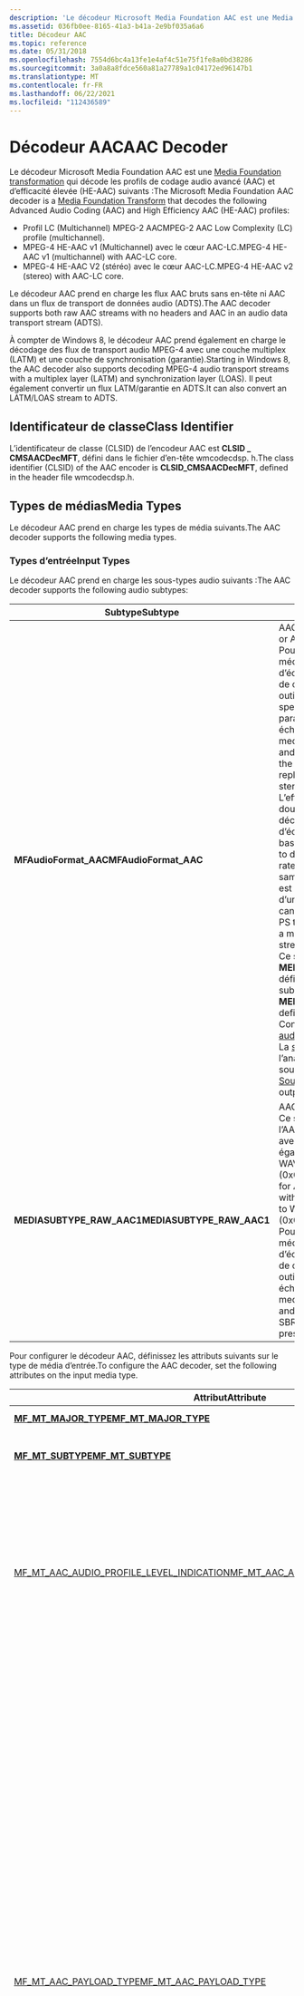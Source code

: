 ```yaml
---
description: 'Le décodeur Microsoft Media Foundation AAC est une Media Foundation transformation qui décode les profils de codage audio avancé (AAC) et d’efficacité élevée (HE-AAC) suivants :'
ms.assetid: 036fb0ee-8165-41a3-b41a-2e9bf035a6a6
title: Décodeur AAC
ms.topic: reference
ms.date: 05/31/2018
ms.openlocfilehash: 7554d6bc4a13fe1e4af4c51e75f1fe8a0bd38286
ms.sourcegitcommit: 3a0a8a8fdce560a81a27789a1c04172ed96147b1
ms.translationtype: MT
ms.contentlocale: fr-FR
ms.lasthandoff: 06/22/2021
ms.locfileid: "112436589"
---
```

# <a name="aac-decoder"></a><span data-ttu-id="f16ce-103">Décodeur AAC</span><span class="sxs-lookup"><span data-stu-id="f16ce-103">AAC Decoder</span></span>

<span data-ttu-id="f16ce-104">Le décodeur Microsoft Media Foundation AAC est une [Media Foundation transformation](media-foundation-transforms.md) qui décode les profils de codage audio avancé (AAC) et d’efficacité élevée (HE-AAC) suivants :</span><span class="sxs-lookup"><span data-stu-id="f16ce-104">The Microsoft Media Foundation AAC decoder is a [Media Foundation Transform](media-foundation-transforms.md) that decodes the following Advanced Audio Coding (AAC) and High Efficiency AAC (HE-AAC) profiles:</span></span>

-   <span data-ttu-id="f16ce-105">Profil LC (Multichannel) MPEG-2 AAC</span><span class="sxs-lookup"><span data-stu-id="f16ce-105">MPEG-2 AAC Low Complexity (LC) profile (multichannel).</span></span>
-   <span data-ttu-id="f16ce-106">MPEG-4 HE-AAC v1 (Multichannel) avec le cœur AAC-LC.</span><span class="sxs-lookup"><span data-stu-id="f16ce-106">MPEG-4 HE-AAC v1 (multichannel) with AAC-LC core.</span></span>
-   <span data-ttu-id="f16ce-107">MPEG-4 HE-AAC V2 (stéréo) avec le cœur AAC-LC.</span><span class="sxs-lookup"><span data-stu-id="f16ce-107">MPEG-4 HE-AAC v2 (stereo) with AAC-LC core.</span></span>

<span data-ttu-id="f16ce-108">Le décodeur AAC prend en charge les flux AAC bruts sans en-tête ni AAC dans un flux de transport de données audio (ADTS).</span><span class="sxs-lookup"><span data-stu-id="f16ce-108">The AAC decoder supports both raw AAC streams with no headers and AAC in an audio data transport stream (ADTS).</span></span>

<span data-ttu-id="f16ce-109">À compter de Windows 8, le décodeur AAC prend également en charge le décodage des flux de transport audio MPEG-4 avec une couche multiplex (LATM) et une couche de synchronisation (garantie).</span><span class="sxs-lookup"><span data-stu-id="f16ce-109">Starting in Windows 8, the AAC decoder also supports decoding MPEG-4 audio transport streams with a multiplex layer (LATM) and synchronization layer (LOAS).</span></span> <span data-ttu-id="f16ce-110">Il peut également convertir un flux LATM/garantie en ADTS.</span><span class="sxs-lookup"><span data-stu-id="f16ce-110">It can also convert an LATM/LOAS stream to ADTS.</span></span>

## <a name="class-identifier"></a><span data-ttu-id="f16ce-111">Identificateur de classe</span><span class="sxs-lookup"><span data-stu-id="f16ce-111">Class Identifier</span></span>

<span data-ttu-id="f16ce-112">L’identificateur de classe (CLSID) de l’encodeur AAC est **CLSID \_ CMSAACDecMFT**, défini dans le fichier d’en-tête wmcodecdsp. h.</span><span class="sxs-lookup"><span data-stu-id="f16ce-112">The class identifier (CLSID) of the AAC encoder is **CLSID\_CMSAACDecMFT**, defined in the header file wmcodecdsp.h.</span></span>

## <a name="media-types"></a><span data-ttu-id="f16ce-113">Types de médias</span><span class="sxs-lookup"><span data-stu-id="f16ce-113">Media Types</span></span>

<span data-ttu-id="f16ce-114">Le décodeur AAC prend en charge les types de média suivants.</span><span class="sxs-lookup"><span data-stu-id="f16ce-114">The AAC decoder supports the following media types.</span></span>

### <a name="input-types"></a><span data-ttu-id="f16ce-115">Types d’entrée</span><span class="sxs-lookup"><span data-stu-id="f16ce-115">Input Types</span></span>

<span data-ttu-id="f16ce-116">Le décodeur AAC prend en charge les sous-types audio suivants :</span><span class="sxs-lookup"><span data-stu-id="f16ce-116">The AAC decoder supports the following audio subtypes:</span></span>



| <span data-ttu-id="f16ce-117">Subtype</span><span class="sxs-lookup"><span data-stu-id="f16ce-117">Subtype</span></span>                     | <span data-ttu-id="f16ce-118">Description</span><span class="sxs-lookup"><span data-stu-id="f16ce-118">Description</span></span>                                                                                                                                                                                                                                                                                                                                                                                                                                                                                                                                                                                                                                                                                   | <span data-ttu-id="f16ce-119">En-tête</span><span class="sxs-lookup"><span data-stu-id="f16ce-119">Header</span></span>       |
|-----------------------------|-----------------------------------------------------------------------------------------------------------------------------------------------------------------------------------------------------------------------------------------------------------------------------------------------------------------------------------------------------------------------------------------------------------------------------------------------------------------------------------------------------------------------------------------------------------------------------------------------------------------------------------------------------------------------------------------------|--------------|
| <span data-ttu-id="f16ce-120">**MFAudioFormat_AAC**</span><span class="sxs-lookup"><span data-stu-id="f16ce-120">**MFAudioFormat_AAC**</span></span>      | <span data-ttu-id="f16ce-121">AAC brut ou ADTS AAC.</span><span class="sxs-lookup"><span data-stu-id="f16ce-121">Raw AAC or ADTS AAC.</span></span><br/> <span data-ttu-id="f16ce-122">Pour ce sous-type, le type de média donne le taux d’échantillonnage et le nombre de canaux avant l’application des outils de réplication en bande spectrale (SBR) et de la stéréo paramétrique (PS), le cas échéant.</span><span class="sxs-lookup"><span data-stu-id="f16ce-122">For this subtype, the media type gives the sample rate and number of channels prior to the application of spectral band replication (SBR) and parametric stereo (PS) tools, if present.</span></span> <span data-ttu-id="f16ce-123">L’effet de l’outil SBR est de doubler le taux d’échantillonnage décodé par rapport au taux d’échantillonnage AAC-LC de base.</span><span class="sxs-lookup"><span data-stu-id="f16ce-123">The effect of the SBR tool is to double the decoded sample rate relative to the core AAC-LC sample rate.</span></span> <span data-ttu-id="f16ce-124">L’effet de l’outil PS est de décoder le stéréo à partir d’un flux en AAC-LC Core à canaux mono.</span><span class="sxs-lookup"><span data-stu-id="f16ce-124">The effect of the PS tool is to decode stereo from a mono-channel core AAC-LC stream.</span></span><br/> <span data-ttu-id="f16ce-125">Ce sous-type est équivalent à **MEDIASUBTYPE_MPEG_HEAAC**, défini dans wmcodecdsp. h.</span><span class="sxs-lookup"><span data-stu-id="f16ce-125">This subtype is equivalent to **MEDIASUBTYPE_MPEG_HEAAC**, defined in wmcodecdsp.h.</span></span> <span data-ttu-id="f16ce-126">Consultez [GUID de sous-type audio](audio-subtype-guids.md).</span><span class="sxs-lookup"><span data-stu-id="f16ce-126">See [Audio Subtype GUIDs](audio-subtype-guids.md).</span></span> <br/> <span data-ttu-id="f16ce-127">La [source du fichier MPEG-4](mpeg-4-file-source.md) et l’analyseur ADTS génèrent ce sous-type.</span><span class="sxs-lookup"><span data-stu-id="f16ce-127">The [MPEG-4 File Source](mpeg-4-file-source.md) and the ADTS Parser output this subtype.</span></span> <br/> | <span data-ttu-id="f16ce-128">mfapi. h</span><span class="sxs-lookup"><span data-stu-id="f16ce-128">mfapi.h</span></span>      |
| <span data-ttu-id="f16ce-129">**MEDIASUBTYPE_RAW_AAC1**</span><span class="sxs-lookup"><span data-stu-id="f16ce-129">**MEDIASUBTYPE_RAW_AAC1**</span></span> | <span data-ttu-id="f16ce-130">AAC brut.</span><span class="sxs-lookup"><span data-stu-id="f16ce-130">Raw AAC.</span></span> <br/> <span data-ttu-id="f16ce-131">Ce sous-type est utilisé pour l’AAC contenu dans un fichier AVI avec la balise de format audio égale à WAVE_FORMAT_RAW_AAC1 (0x00FF).</span><span class="sxs-lookup"><span data-stu-id="f16ce-131">This subtype is used for AAC contained in an AVI file with the audio format tag equal to WAVE_FORMAT_RAW_AAC1 (0x00FF).</span></span> <br/> <span data-ttu-id="f16ce-132">Pour ce sous-type, le type de média donne le taux d’échantillonnage et le nombre de canaux après l’application des outils SBR et PS, le cas échéant.</span><span class="sxs-lookup"><span data-stu-id="f16ce-132">For this subtype, the media type gives the sample rate and number of channels after the SBR and PS tools are applied, if present.</span></span><br/>                                                                                                                                                                                                                                                                                                                                                                                      | <span data-ttu-id="f16ce-133">wmcodecdsp. h</span><span class="sxs-lookup"><span data-stu-id="f16ce-133">wmcodecdsp.h</span></span> |



 

<span data-ttu-id="f16ce-134">Pour configurer le décodeur AAC, définissez les attributs suivants sur le type de média d’entrée.</span><span class="sxs-lookup"><span data-stu-id="f16ce-134">To configure the AAC decoder, set the following attributes on the input media type.</span></span>



<table>
<colgroup>
<col style="width: 33%" />
<col style="width: 33%" />
<col style="width: 33%" />
</colgroup>
<thead>
<tr class="header">
<th><span data-ttu-id="f16ce-135">Attribut</span><span class="sxs-lookup"><span data-stu-id="f16ce-135">Attribute</span></span></th>
<th><span data-ttu-id="f16ce-136">Description</span><span class="sxs-lookup"><span data-stu-id="f16ce-136">Description</span></span></th>
<th><span data-ttu-id="f16ce-137">Notes</span><span class="sxs-lookup"><span data-stu-id="f16ce-137">Remarks</span></span></th>
</tr>
</thead>
<tbody>
<tr class="odd">
<td><span data-ttu-id="f16ce-138"><a href="mf-mt-major-type-attribute.md"><strong>MF_MT_MAJOR_TYPE</strong></a></span><span class="sxs-lookup"><span data-stu-id="f16ce-138"><a href="mf-mt-major-type-attribute.md"><strong>MF_MT_MAJOR_TYPE</strong></a></span></span></td>
<td><span data-ttu-id="f16ce-139">Type principal.</span><span class="sxs-lookup"><span data-stu-id="f16ce-139">Major type.</span></span></td>
<td><span data-ttu-id="f16ce-140">Doit être <strong>MFMediaType_Audio</strong>.</span><span class="sxs-lookup"><span data-stu-id="f16ce-140">Must be <strong>MFMediaType_Audio</strong>.</span></span></td>
</tr>
<tr class="even">
<td><span data-ttu-id="f16ce-141"><a href="mf-mt-subtype-attribute.md"><strong>MF_MT_SUBTYPE</strong></a></span><span class="sxs-lookup"><span data-stu-id="f16ce-141"><a href="mf-mt-subtype-attribute.md"><strong>MF_MT_SUBTYPE</strong></a></span></span></td>
<td><span data-ttu-id="f16ce-142">Sous-type audio.</span><span class="sxs-lookup"><span data-stu-id="f16ce-142">Audio subtype.</span></span></td>
<td><span data-ttu-id="f16ce-143">Pour plus d’informations, reportez-vous à la description précédente.</span><span class="sxs-lookup"><span data-stu-id="f16ce-143">Refer to the previous description for details.</span></span></td>
</tr>
<tr class="odd">
<td><span data-ttu-id="f16ce-144"><a href="mf-mt-aac-audio-profile-level-indication.md">MF_MT_AAC_AUDIO_PROFILE_LEVEL_INDICATION</a></span><span class="sxs-lookup"><span data-stu-id="f16ce-144"><a href="mf-mt-aac-audio-profile-level-indication.md">MF_MT_AAC_AUDIO_PROFILE_LEVEL_INDICATION</a></span></span></td>
<td><span data-ttu-id="f16ce-145">Profil et niveau audio.</span><span class="sxs-lookup"><span data-stu-id="f16ce-145">Audio profile and level.</span></span> <br/></td>
<td><span data-ttu-id="f16ce-146">Optionnel.</span><span class="sxs-lookup"><span data-stu-id="f16ce-146">Optional.</span></span> <span data-ttu-id="f16ce-147">S’applique uniquement aux <strong>MFAudioFormat_AAC</strong>.</span><span class="sxs-lookup"><span data-stu-id="f16ce-147">Applies only to <strong>MFAudioFormat_AAC</strong>.</span></span> <br/> <span data-ttu-id="f16ce-148">La valeur de cet attribut est le champ <strong>audioProfileLevelIndication</strong> , tel que défini par la norme ISO/IEC 14496-3.</span><span class="sxs-lookup"><span data-stu-id="f16ce-148">The value of this attribute is the <strong>audioProfileLevelIndication</strong> field, as defined by ISO/IEC 14496-3.</span></span> <br/> <span data-ttu-id="f16ce-149">S’il est inconnu, défini à zéro ou à 0xFE ( &quot; aucun profil audio n’est spécifié &quot; ).</span><span class="sxs-lookup"><span data-stu-id="f16ce-149">If unknown, set to zero or 0xFE (&quot;no audio profile specified&quot;).</span></span><br/></td>
</tr>
<tr class="even">
<td><span data-ttu-id="f16ce-150"><a href="mf-mt-aac-payload-type.md">MF_MT_AAC_PAYLOAD_TYPE</a></span><span class="sxs-lookup"><span data-stu-id="f16ce-150"><a href="mf-mt-aac-payload-type.md">MF_MT_AAC_PAYLOAD_TYPE</a></span></span></td>
<td><span data-ttu-id="f16ce-151">Type de charge utile.</span><span class="sxs-lookup"><span data-stu-id="f16ce-151">Payload type.</span></span><br/></td>
<td><span data-ttu-id="f16ce-152">S’applique uniquement aux <strong>MFAudioFormat_AAC</strong>.</span><span class="sxs-lookup"><span data-stu-id="f16ce-152">Applies only to <strong>MFAudioFormat_AAC</strong>.</span></span> <span data-ttu-id="f16ce-153">Le décodeur prend en charge les types de charge utile suivants :</span><span class="sxs-lookup"><span data-stu-id="f16ce-153">The decoder supports the following payload types:</span></span> <br/>
<ul>
<li><span data-ttu-id="f16ce-154">0 : AAC brut.</span><span class="sxs-lookup"><span data-stu-id="f16ce-154">0: Raw AAC.</span></span> <span data-ttu-id="f16ce-155">Le flux contient uniquement des éléments raw_data_block (), comme défini par MPEG-2.</span><span class="sxs-lookup"><span data-stu-id="f16ce-155">The stream contains raw_data_block() elements only, as defined by MPEG-2.</span></span></li>
<li><span data-ttu-id="f16ce-156">1 : ADTS.</span><span class="sxs-lookup"><span data-stu-id="f16ce-156">1: ADTS.</span></span> <span data-ttu-id="f16ce-157">Le flux contient un adts_sequence (), tel que défini par MPEG-2.</span><span class="sxs-lookup"><span data-stu-id="f16ce-157">The stream contains an adts_sequence(), as defined by MPEG-2.</span></span> <span data-ttu-id="f16ce-158">Une seule raw_data_block () par adts_frame () est autorisée.</span><span class="sxs-lookup"><span data-stu-id="f16ce-158">Only one raw_data_block() per adts_frame() is allowed.</span></span></li>
<li><span data-ttu-id="f16ce-159">3 : flux de transport audio avec une couche de synchronisation (garantie) et une couche multiplex (LATM).</span><span class="sxs-lookup"><span data-stu-id="f16ce-159">3: Audio transport stream with a synchronization layer (LOAS) and a multiplex layer (LATM).</span></span> <span data-ttu-id="f16ce-160">Parmi les trois types de garantie, seul <strong>AudioSyncStream</strong> est pris en charge.</span><span class="sxs-lookup"><span data-stu-id="f16ce-160">Of the three types of LOAS, only <strong>AudioSyncStream</strong> is supported.</span></span> <span data-ttu-id="f16ce-161">La couche multiplex est <strong>AudioMuxElement</strong>, restreinte à un programme audio et une couche.</span><span class="sxs-lookup"><span data-stu-id="f16ce-161">The multiplex layer is <strong>AudioMuxElement</strong>, restricted to one audio program and one layer.</span></span></li>
</ul><span data-ttu-id="f16ce-162">
<a href="mf-mt-aac-payload-type.md">MF_MT_AAC_PAYLOAD_TYPE</a> est facultatif.</span><span class="sxs-lookup"><span data-stu-id="f16ce-162">
<a href="mf-mt-aac-payload-type.md">MF_MT_AAC_PAYLOAD_TYPE</a> is optional.</span></span> <span data-ttu-id="f16ce-163">Si cet attribut n’est pas spécifié, la valeur par défaut 0 est utilisée, qui spécifie que le flux contient uniquement des éléments raw_data_block.</span><span class="sxs-lookup"><span data-stu-id="f16ce-163">If this attribute is not specified, the default value 0 is used, which specifies the stream contains raw_data_block elements only.</span></span><br/></td>
</tr>
<tr class="odd">
<td><span data-ttu-id="f16ce-164"><a href="mf-mt-audio-bits-per-sample-attribute.md"><strong>MF_MT_AUDIO_BITS_PER_SAMPLE</strong></a></span><span class="sxs-lookup"><span data-stu-id="f16ce-164"><a href="mf-mt-audio-bits-per-sample-attribute.md"><strong>MF_MT_AUDIO_BITS_PER_SAMPLE</strong></a></span></span></td>
<td><span data-ttu-id="f16ce-165">Profondeur de bits souhaitée du fichier audio PCM décodé.</span><span class="sxs-lookup"><span data-stu-id="f16ce-165">Desired bit depth of the decoded PCM audio.</span></span></td>

</tr>
<tr class="even">
<td><span data-ttu-id="f16ce-166"><a href="mf-mt-audio-channel-mask-attribute.md"><strong>MF_MT_AUDIO_CHANNEL_MASK</strong></a></span><span class="sxs-lookup"><span data-stu-id="f16ce-166"><a href="mf-mt-audio-channel-mask-attribute.md"><strong>MF_MT_AUDIO_CHANNEL_MASK</strong></a></span></span></td>
<td><span data-ttu-id="f16ce-167">Spécifie l’affectation des canaux audio aux positions des haut-parleurs.</span><span class="sxs-lookup"><span data-stu-id="f16ce-167">Specifies the assignment of audio channels to speaker positions.</span></span></td>
<td><span data-ttu-id="f16ce-168">Optionnel.</span><span class="sxs-lookup"><span data-stu-id="f16ce-168">Optional.</span></span> <span data-ttu-id="f16ce-169">Pour plus d’informations, consultez <a href="#format-constraints">mettre en forme les contraintes</a>.</span><span class="sxs-lookup"><span data-stu-id="f16ce-169">For more information, see <a href="#format-constraints">Format Constraints</a>.</span></span></td>
</tr>
<tr class="odd">
<td><span data-ttu-id="f16ce-170"><a href="mf-mt-audio-num-channels-attribute.md"><strong>MF_MT_AUDIO_NUM_CHANNELS</strong></a></span><span class="sxs-lookup"><span data-stu-id="f16ce-170"><a href="mf-mt-audio-num-channels-attribute.md"><strong>MF_MT_AUDIO_NUM_CHANNELS</strong></a></span></span></td>
<td><span data-ttu-id="f16ce-171">Nombre de canaux, y compris le canal à fréquence faible (LFE), le cas échéant.</span><span class="sxs-lookup"><span data-stu-id="f16ce-171">Number of channels, including the low frequency (LFE) channel, if present.</span></span><br/></td>
<td><span data-ttu-id="f16ce-172">L’interprétation de cette valeur dépend du sous-type de média, comme décrit précédemment.</span><span class="sxs-lookup"><span data-stu-id="f16ce-172">The interpretation of this value depends on the media subtype, as described previously.</span></span><br/></td>
</tr>
<tr class="even">
<td><span data-ttu-id="f16ce-173"><a href="mf-mt-audio-samples-per-second-attribute.md"><strong>MF_MT_AUDIO_SAMPLES_PER_SECOND</strong></a></span><span class="sxs-lookup"><span data-stu-id="f16ce-173"><a href="mf-mt-audio-samples-per-second-attribute.md"><strong>MF_MT_AUDIO_SAMPLES_PER_SECOND</strong></a></span></span></td>
<td><span data-ttu-id="f16ce-174">Taux d’échantillonnage, en échantillons par seconde.</span><span class="sxs-lookup"><span data-stu-id="f16ce-174">Sample rate, in samples per second.</span></span><br/></td>
<td><span data-ttu-id="f16ce-175">L’interprétation de cette valeur dépend du sous-type de média, comme décrit précédemment.</span><span class="sxs-lookup"><span data-stu-id="f16ce-175">The interpretation of this value depends on the media subtype, as described previously.</span></span><br/></td>
</tr>
<tr class="odd">
<td><span data-ttu-id="f16ce-176"><a href="mf-mt-user-data-attribute.md"><strong>MF_MT_USER_DATA</strong></a></span><span class="sxs-lookup"><span data-stu-id="f16ce-176"><a href="mf-mt-user-data-attribute.md"><strong>MF_MT_USER_DATA</strong></a></span></span></td>
<td><span data-ttu-id="f16ce-177">Informations de mise en forme supplémentaires.</span><span class="sxs-lookup"><span data-stu-id="f16ce-177">Additional format information.</span></span></td>
<td><span data-ttu-id="f16ce-178">La valeur de cet attribut dépend du sous-type.</span><span class="sxs-lookup"><span data-stu-id="f16ce-178">The value of this attribute depends on the subtype.</span></span><br/>
<ul>
<li><span data-ttu-id="f16ce-179"><strong>MFAudioFormat_AAC</strong>: contient la partie de la structure <a href="/windows/desktop/api/mmreg/ns-mmreg-heaacwaveinfo"><strong>HEAACWAVEINFO</strong></a> qui apparaît après la structure <strong>WAVEFORMATEX</strong> (autrement dit, après le membre <strong>wfx</strong> ).</span><span class="sxs-lookup"><span data-stu-id="f16ce-179"><strong>MFAudioFormat_AAC</strong>: Contains the portion of the <a href="/windows/desktop/api/mmreg/ns-mmreg-heaacwaveinfo"><strong>HEAACWAVEINFO</strong></a> structure that appears after the <strong>WAVEFORMATEX</strong> structure (that is, after the <strong>wfx</strong> member).</span></span> <span data-ttu-id="f16ce-180">Cela est suivi des données AudioSpecificConfig (), telles que définies par la norme ISO/IEC 14496-3.</span><span class="sxs-lookup"><span data-stu-id="f16ce-180">This is followed by the AudioSpecificConfig() data, as defined by ISO/IEC 14496-3.</span></span></li>
<li><span data-ttu-id="f16ce-181"><strong>MEDIASUBTYPE_RAW_AAC1</strong>: contient les données AudioSpecificConfig ().</span><span class="sxs-lookup"><span data-stu-id="f16ce-181"><strong>MEDIASUBTYPE_RAW_AAC1</strong>: Contains the AudioSpecificConfig() data.</span></span> <span data-ttu-id="f16ce-182">Ces données doivent apparaître. dans le cas contraire, le décodeur rejettera le type de média.</span><span class="sxs-lookup"><span data-stu-id="f16ce-182">This data must appear; otherwise, the decoder will reject the media type.</span></span></li>
</ul>
<span data-ttu-id="f16ce-183">La longueur des données AudioSpecificConfig () est de 2 octets pour AAC-LC ou HE-AAC avec signal implicite de SBR/PS.</span><span class="sxs-lookup"><span data-stu-id="f16ce-183">The length of the AudioSpecificConfig() data is 2 bytes for AAC-LC or HE-AAC with implicit signaling of SBR/PS.</span></span> <span data-ttu-id="f16ce-184">Elle est supérieure à 2 octets pour le HE-AAC avec signalement explicite de SBR/PS.</span><span class="sxs-lookup"><span data-stu-id="f16ce-184">It is more than 2 bytes for HE-AAC with explicit signaling of SBR/PS.</span></span><br/> <span data-ttu-id="f16ce-185">La valeur de <strong>audioObjectType</strong> telle que définie dans AudioSpecificConfig () doit être 2, ce qui indique AAC-LC.</span><span class="sxs-lookup"><span data-stu-id="f16ce-185">The value of <strong>audioObjectType</strong> as defined in AudioSpecificConfig() must be 2, indicating AAC-LC.</span></span> <span data-ttu-id="f16ce-186">La valeur de <strong>extensionAudioObjectType</strong> doit être 5 pour SBR ou 29 pour PS.</span><span class="sxs-lookup"><span data-stu-id="f16ce-186">The value of <strong>extensionAudioObjectType</strong> must be 5 for SBR or 29 for PS.</span></span> <br/></td>
</tr>
</tbody>
</table>



 

### <a name="output-types"></a><span data-ttu-id="f16ce-187">Types de sortie</span><span class="sxs-lookup"><span data-stu-id="f16ce-187">Output Types</span></span>

<span data-ttu-id="f16ce-188">Le décodeur prend en charge les types de sortie suivants :</span><span class="sxs-lookup"><span data-stu-id="f16ce-188">The decoder supports the following output types:</span></span>



<table>
<colgroup>
<col style="width: 50%" />
<col style="width: 50%" />
</colgroup>
<thead>
<tr class="header">
<th><span data-ttu-id="f16ce-189">Subtype</span><span class="sxs-lookup"><span data-stu-id="f16ce-189">Subtype</span></span></th>
<th><span data-ttu-id="f16ce-190">Description</span><span class="sxs-lookup"><span data-stu-id="f16ce-190">Description</span></span></th>
</tr>
</thead>
<tbody>
<tr class="odd">
<td><span data-ttu-id="f16ce-191"><strong>MFAudioFormat_Float</strong></span><span class="sxs-lookup"><span data-stu-id="f16ce-191"><strong>MFAudioFormat_Float</strong></span></span></td>
<td><span data-ttu-id="f16ce-192">Audio à virgule flottante IEEE.</span><span class="sxs-lookup"><span data-stu-id="f16ce-192">IEEE floating-point audio.</span></span></td>
</tr>
<tr class="even">
<td><span data-ttu-id="f16ce-193"><strong>MFAudioFormat_PCM</strong></span><span class="sxs-lookup"><span data-stu-id="f16ce-193"><strong>MFAudioFormat_PCM</strong></span></span></td>
<td><span data-ttu-id="f16ce-194">audio PCM 16 bits.</span><span class="sxs-lookup"><span data-stu-id="f16ce-194">16-bit PCM audio.</span></span></td>
</tr>
<tr class="odd">
<td><span data-ttu-id="f16ce-195"><strong>MFAudioFormat_AAC</strong></span><span class="sxs-lookup"><span data-stu-id="f16ce-195"><strong>MFAudioFormat_AAC</strong></span></span></td>
<td><span data-ttu-id="f16ce-196">Requiert Windows 8.</span><span class="sxs-lookup"><span data-stu-id="f16ce-196">Requires Windows 8.</span></span> <br/> <span data-ttu-id="f16ce-197">Ce type de sortie peut être utilisé pour convertir un flux AAC au format garantie/LATM au format ADTS.</span><span class="sxs-lookup"><span data-stu-id="f16ce-197">This output type can be used to convert an AAC stream in the LOAS/LATM format to ADTS format.</span></span> <br/> <span data-ttu-id="f16ce-198">Pour convertir un flux garantie/LATM en un flux ADTS, définissez le type d’entrée sur <strong>MFAudioFormat_AAC</strong> avec le type de charge utile 3 (garantie).</span><span class="sxs-lookup"><span data-stu-id="f16ce-198">To convert an LOAS/LATM stream to an ADTS stream, set the input type to <strong>MFAudioFormat_AAC</strong> with payload type 3 (LOAS).</span></span> <span data-ttu-id="f16ce-199">Définissez ensuite le type de sortie sur <strong>MFAudioFormat_AAC</strong> avec le type de charge utile 1 (ADTS).</span><span class="sxs-lookup"><span data-stu-id="f16ce-199">Then set the output type to <strong>MFAudioFormat_AAC</strong> with payload type 1 (ADTS).</span></span> <span data-ttu-id="f16ce-200">Le décodeur reformatera le conainter sans décoder le flux binaire.</span><span class="sxs-lookup"><span data-stu-id="f16ce-200">The decoder will reformat the conainter without decoding the bitstream.</span></span> <br/>
<blockquote>
[!Note]<br />
<span data-ttu-id="f16ce-201">Le décodeur n’inscrit pas <strong>MFAudioFormat_AAC</strong> comme type de sortie.</span><span class="sxs-lookup"><span data-stu-id="f16ce-201">The decoder does not register <strong>MFAudioFormat_AAC</strong> as an output type.</span></span> <span data-ttu-id="f16ce-202">Toutefois, si l’application définit le type d’entrée comme décrit, la méthode <a href="/windows/desktop/api/mftransform/nf-mftransform-imftransform-getoutputavailabletype"><strong>IMFTransform :: GetOutputAvailableType</strong></a> retourne <strong>MFAudioFormat_AAC</strong> dans la liste des types de sortie disponibles.</span><span class="sxs-lookup"><span data-stu-id="f16ce-202">However, if the application sets the input type as described, the <a href="/windows/desktop/api/mftransform/nf-mftransform-imftransform-getoutputavailabletype"><strong>IMFTransform::GetOutputAvailableType</strong></a> method returns <strong>MFAudioFormat_AAC</strong> in the list of available output types.</span></span>
</blockquote>
<br/> <br/></td>
</tr>
</tbody>
</table>



 

<span data-ttu-id="f16ce-203">Si le flux d’entrée contient plus de deux canaux, le décodeur AAC fournit deux options pour le format de sortie :</span><span class="sxs-lookup"><span data-stu-id="f16ce-203">If the input stream contains more than two channels, the AAC decoder provides two options for the output format:</span></span>

-   <span data-ttu-id="f16ce-204">La même configuration de canal que le type d’entrée.</span><span class="sxs-lookup"><span data-stu-id="f16ce-204">The same channel configuration as the input type.</span></span>
-   <span data-ttu-id="f16ce-205">Pliure en stéréo.</span><span class="sxs-lookup"><span data-stu-id="f16ce-205">Stereo fold-down.</span></span>

## <a name="format-constraints"></a><span data-ttu-id="f16ce-206">Contraintes de format</span><span class="sxs-lookup"><span data-stu-id="f16ce-206">Format Constraints</span></span>

<span data-ttu-id="f16ce-207">Le taux d’échantillonnage audio décodé doit être l’un des suivants, après l’application de SBR (le cas échéant) :</span><span class="sxs-lookup"><span data-stu-id="f16ce-207">The decoded audio sampling rate must be one of the following, after SBR is applied (if present):</span></span>

-   <span data-ttu-id="f16ce-208">8 kHz</span><span class="sxs-lookup"><span data-stu-id="f16ce-208">8 kHz</span></span>
-   <span data-ttu-id="f16ce-209">11,025 kHz</span><span class="sxs-lookup"><span data-stu-id="f16ce-209">11.025 kHz</span></span>
-   <span data-ttu-id="f16ce-210">12 kHz</span><span class="sxs-lookup"><span data-stu-id="f16ce-210">12 kHz</span></span>
-   <span data-ttu-id="f16ce-211">16 kHz</span><span class="sxs-lookup"><span data-stu-id="f16ce-211">16 kHz</span></span>
-   <span data-ttu-id="f16ce-212">22,05 kHz</span><span class="sxs-lookup"><span data-stu-id="f16ce-212">22.05 kHz</span></span>
-   <span data-ttu-id="f16ce-213">24 kHz</span><span class="sxs-lookup"><span data-stu-id="f16ce-213">24 kHz</span></span>
-   <span data-ttu-id="f16ce-214">32 kHz</span><span class="sxs-lookup"><span data-stu-id="f16ce-214">32 kHz</span></span>
-   <span data-ttu-id="f16ce-215">44,1 kHz</span><span class="sxs-lookup"><span data-stu-id="f16ce-215">44.1 kHz</span></span>
-   <span data-ttu-id="f16ce-216">48 kHz</span><span class="sxs-lookup"><span data-stu-id="f16ce-216">48 kHz</span></span>

<span data-ttu-id="f16ce-217">Les taux d’échantillonnage supérieurs à 48 kHz ne sont pas pris en charge.</span><span class="sxs-lookup"><span data-stu-id="f16ce-217">Sampling rates above 48 kHz are not supported.</span></span>

<span data-ttu-id="f16ce-218">Le décodeur prend en charge jusqu’à 6 canaux audio.</span><span class="sxs-lookup"><span data-stu-id="f16ce-218">The decoder supports up to 6 audio channels.</span></span> <span data-ttu-id="f16ce-219">Pour chaque configuration de haut-parleur, le décodeur s’attend à ce que les éléments syntaxiques AAC apparaissent dans un certain ordre.</span><span class="sxs-lookup"><span data-stu-id="f16ce-219">For each speaker configuration, the decoder expects the AAC syntactic elements to appear in a certain order.</span></span> <span data-ttu-id="f16ce-220">Le tableau suivant répertorie les configurations de conférencier prises en charge.</span><span class="sxs-lookup"><span data-stu-id="f16ce-220">The following table lists the supported speaker configurations.</span></span> <span data-ttu-id="f16ce-221">La troisième colonne de la table répertorie les éléments syntaxiques attendus et leur ordre, en utilisant la notation suivante :</span><span class="sxs-lookup"><span data-stu-id="f16ce-221">The third column of the table lists the expected syntactic elements and their order, using the following notation:</span></span>

-   <span data-ttu-id="f16ce-222"><SCE1>: Le single_channel_element (SCE) associé au haut-parleur central.</span><span class="sxs-lookup"><span data-stu-id="f16ce-222"><SCE1>: The single_channel_element (SCE) associated with the front center speaker.</span></span>
-   <span data-ttu-id="f16ce-223"><SCE2>: SCE associée à l’orateur Back central.</span><span class="sxs-lookup"><span data-stu-id="f16ce-223"><SCE2>: The SCE associated with the back center speaker.</span></span>
-   <span data-ttu-id="f16ce-224"><CPE1>: Le channel_pair_element (CPE) associé aux haut-parleurs frontaux.</span><span class="sxs-lookup"><span data-stu-id="f16ce-224"><CPE1>: The channel_pair_element (CPE) associated with the front speakers.</span></span>
-   <span data-ttu-id="f16ce-225"><CPE2>: L’ECP associé aux enceintes Back (ou Side)</span><span class="sxs-lookup"><span data-stu-id="f16ce-225"><CPE2>: The CPE associated with the back (or side) speakers</span></span>
-   <span data-ttu-id="f16ce-226"><LFE>: Le lfe_channel_element (LFE).</span><span class="sxs-lookup"><span data-stu-id="f16ce-226"><LFE>: The lfe_channel_element (LFE).</span></span>

<span data-ttu-id="f16ce-227">Pour plus d’informations sur ces éléments syntaxiques, reportez-vous à la norme ISO/IEC 13818-7.</span><span class="sxs-lookup"><span data-stu-id="f16ce-227">For more information about these syntactic elements, refer to ISO/IEC 13818-7.</span></span>



| <span data-ttu-id="f16ce-228">Configuration</span><span class="sxs-lookup"><span data-stu-id="f16ce-228">Configuration</span></span>       | <span data-ttu-id="f16ce-229">Masque de canal</span><span class="sxs-lookup"><span data-stu-id="f16ce-229">Channel Mask</span></span>                                                                                                                                                              | <span data-ttu-id="f16ce-230">Éléments syntaxiques AAC</span><span class="sxs-lookup"><span data-stu-id="f16ce-230">AAC Syntactic Elements</span></span>                          |
|---------------------|---------------------------------------------------------------------------------------------------------------------------------------------------------------------------|-------------------------------------------------|
| <span data-ttu-id="f16ce-231">Mono</span><span class="sxs-lookup"><span data-stu-id="f16ce-231">Mono</span></span>                | <span data-ttu-id="f16ce-232">**SPEAKER_FRONT_CENTER**</span><span class="sxs-lookup"><span data-stu-id="f16ce-232">**SPEAKER_FRONT_CENTER**</span></span>                                                                                                                                                | <SCE1>                                    |
| <span data-ttu-id="f16ce-233">Stéréo ou double mono</span><span class="sxs-lookup"><span data-stu-id="f16ce-233">Stereo or dual mono</span></span> | <span data-ttu-id="f16ce-234">**SPEAKER_FRONT_LEFT** \| **SPEAKER_FRONT_RIGHT**</span><span class="sxs-lookup"><span data-stu-id="f16ce-234">**SPEAKER_FRONT_LEFT** \| **SPEAKER_FRONT_RIGHT**</span></span>                                                                                                                     | <CPE1>                                    |
| <span data-ttu-id="f16ce-235">2/1</span><span class="sxs-lookup"><span data-stu-id="f16ce-235">2/1</span></span>                 | <span data-ttu-id="f16ce-236">**SPEAKER_FRONT_LEFT** \| **SPEAKER_FRONT_RIGHT** \| **SPEAKER_BACK_CENTER**</span><span class="sxs-lookup"><span data-stu-id="f16ce-236">**SPEAKER_FRONT_LEFT** \| **SPEAKER_FRONT_RIGHT** \| **SPEAKER_BACK_CENTER**</span></span>                                                                                        | <CPE1><SCE1>                        |
| <span data-ttu-id="f16ce-237">2/2</span><span class="sxs-lookup"><span data-stu-id="f16ce-237">2/2</span></span>                 | <span data-ttu-id="f16ce-238">**SPEAKER_FRONT_LEFT** \| **SPEAKER_FRONT_RIGHT** \| **SPEAKER_BACK_LEFT** \| **SPEAKER_BACK_RIGHT**</span><span class="sxs-lookup"><span data-stu-id="f16ce-238">**SPEAKER_FRONT_LEFT** \| **SPEAKER_FRONT_RIGHT** \| **SPEAKER_BACK_LEFT** \| **SPEAKER_BACK_RIGHT**</span></span>                                                              | <CPE1><CPE2>                        |
| <span data-ttu-id="f16ce-239">3/0</span><span class="sxs-lookup"><span data-stu-id="f16ce-239">3/0</span></span>                 | <span data-ttu-id="f16ce-240">**SPEAKER_FRONT_LEFT** \| **SPEAKER_FRONT_RIGHT** \| **SPEAKER_FRONT_CENTER**</span><span class="sxs-lookup"><span data-stu-id="f16ce-240">**SPEAKER_FRONT_LEFT** \| **SPEAKER_FRONT_RIGHT** \| **SPEAKER_FRONT_CENTER**</span></span>                                                                                       | <SCE1><CPE1>                        |
| <span data-ttu-id="f16ce-241">3/1</span><span class="sxs-lookup"><span data-stu-id="f16ce-241">3/1</span></span>                 | <span data-ttu-id="f16ce-242">**SPEAKER_FRONT_LEFT** \| **SPEAKER_FRONT_RIGHT** \| **SPEAKER_FRONT_CENTER** \| **SPEAKER_BACK_CENTER**</span><span class="sxs-lookup"><span data-stu-id="f16ce-242">**SPEAKER_FRONT_LEFT** \| **SPEAKER_FRONT_RIGHT** \| **SPEAKER_FRONT_CENTER** \| **SPEAKER_BACK_CENTER**</span></span>                                                          | <SCE1><CPE1><SCE2>            |
| <span data-ttu-id="f16ce-243">3/2</span><span class="sxs-lookup"><span data-stu-id="f16ce-243">3/2</span></span>                 | <span data-ttu-id="f16ce-244">**SPEAKER_FRONT_LEFT** \| **SPEAKER_FRONT_RIGHT** \| **SPEAKER_FRONT_CENTER** \| **SPEAKER_BACK_LEFT** \| **SPEAKER_BACK_RIGHT**</span><span class="sxs-lookup"><span data-stu-id="f16ce-244">**SPEAKER_FRONT_LEFT** \| **SPEAKER_FRONT_RIGHT** \| **SPEAKER_FRONT_CENTER** \| **SPEAKER_BACK_LEFT** \| **SPEAKER_BACK_RIGHT**</span></span>                                | <SCE1><CPE1><CPE2>            |
| <span data-ttu-id="f16ce-245">3/2 + LFE</span><span class="sxs-lookup"><span data-stu-id="f16ce-245">3/2 + LFE</span></span>           | <span data-ttu-id="f16ce-246">**SPEAKER_FRONT_LEFT** \| **SPEAKER_FRONT_RIGHT** \| **SPEAKER_FRONT_CENTER** \| **SPEAKER_LOW_FREQUENCY** \| **SPEAKER_BACK_LEFT** \| **SPEAKER_BACK_RIGHT**</span><span class="sxs-lookup"><span data-stu-id="f16ce-246">**SPEAKER_FRONT_LEFT** \| **SPEAKER_FRONT_RIGHT** \| **SPEAKER_FRONT_CENTER** \| **SPEAKER_LOW_FREQUENCY** \| **SPEAKER_BACK_LEFT** \| **SPEAKER_BACK_RIGHT**</span></span> | <SCE1><CPE1><CPE2><LFE> |



 

<span data-ttu-id="f16ce-247">Pour les AAC bruts, chaque exemple d’entrée doit contenir exactement une trame compressée AAC complète.</span><span class="sxs-lookup"><span data-stu-id="f16ce-247">For raw AAC, each input sample must contain exactly one full AAC compressed frame.</span></span>

<span data-ttu-id="f16ce-248">Pour ADTS, chaque exemple d’entrée peut contenir plusieurs images audio, ainsi que des frames partiels, qui peuvent s’étendre sur des limites d’échantillon.</span><span class="sxs-lookup"><span data-stu-id="f16ce-248">For ADTS, each input sample can contain multiple audio frames, as well as partial frames   that is, frames can span sample boundaries.</span></span> <span data-ttu-id="f16ce-249">Chaque en-tête ADTS doit être suivi d’une trame AAC.</span><span class="sxs-lookup"><span data-stu-id="f16ce-249">Each ADTS header must be followed by one AAC frame.</span></span>

<span data-ttu-id="f16ce-250">Le décodeur AAC ne prend pas en charge les éléments suivants :</span><span class="sxs-lookup"><span data-stu-id="f16ce-250">The AAC decoder does not support any of the following:</span></span>

-   <span data-ttu-id="f16ce-251">Profil principal, Sample-Rate profil Scalable (SRS) ou profil de prédiction à long terme (LTP).</span><span class="sxs-lookup"><span data-stu-id="f16ce-251">Main profile, Sample-Rate Scalable (SRS) profile, or Long Term Prediction (LTP) profile.</span></span>
-   <span data-ttu-id="f16ce-252">Format d’échange de données audio (ADIF).</span><span class="sxs-lookup"><span data-stu-id="f16ce-252">Audio data interchange format (ADIF).</span></span>
-   <span data-ttu-id="f16ce-253">Flux de transport LATM/LAOS.</span><span class="sxs-lookup"><span data-stu-id="f16ce-253">LATM/LAOS transport streams.</span></span>
-   <span data-ttu-id="f16ce-254">Couplage des éléments de canal.</span><span class="sxs-lookup"><span data-stu-id="f16ce-254">Coupling channel elements (CCEs).</span></span> <span data-ttu-id="f16ce-255">Le décodeur ignore les images audio avec l’opération.</span><span class="sxs-lookup"><span data-stu-id="f16ce-255">The decoder will skip audio frames with CCEs.</span></span>
-   <span data-ttu-id="f16ce-256">AAC-LC avec une taille d’image 960-Sample.</span><span class="sxs-lookup"><span data-stu-id="f16ce-256">AAC-LC with a 960-sample frame size.</span></span> <span data-ttu-id="f16ce-257">Seuls 1024-les exemples de frames sont pris en charge.</span><span class="sxs-lookup"><span data-stu-id="f16ce-257">Only 1024-sample frames are supported.</span></span>

## <a name="transform-attributes"></a><span data-ttu-id="f16ce-258">Attributs de transformation</span><span class="sxs-lookup"><span data-stu-id="f16ce-258">Transform Attributes</span></span>

<span data-ttu-id="f16ce-259">Le décodeur AAC implémente la méthode [**IMFTransform :: GetAttributes**](/windows/desktop/api/mftransform/nf-mftransform-imftransform-getattributes) .</span><span class="sxs-lookup"><span data-stu-id="f16ce-259">The AAC decoder implements the [**IMFTransform::GetAttributes**](/windows/desktop/api/mftransform/nf-mftransform-imftransform-getattributes) method.</span></span> <span data-ttu-id="f16ce-260">Les applications peuvent utiliser cette méthode pour récupérer ou définir les attributs suivants.</span><span class="sxs-lookup"><span data-stu-id="f16ce-260">Applications can use this method to get or set the following attributes.</span></span>



<table>
<colgroup>
<col style="width: 50%" />
<col style="width: 50%" />
</colgroup>
<thead>
<tr class="header">
<th><span data-ttu-id="f16ce-261">Attribut</span><span class="sxs-lookup"><span data-stu-id="f16ce-261">Attribute</span></span></th>
<th><span data-ttu-id="f16ce-262">Description</span><span class="sxs-lookup"><span data-stu-id="f16ce-262">Description</span></span></th>
</tr>
</thead>
<tbody>
<tr class="odd">
<td><span data-ttu-id="f16ce-263"><a href="/windows/desktop/DirectShow/avdecaudiodualmono-property"><strong>CODECAPI_AVDecAudioDualMono</strong></a></span><span class="sxs-lookup"><span data-stu-id="f16ce-263"><a href="/windows/desktop/DirectShow/avdecaudiodualmono-property"><strong>CODECAPI_AVDecAudioDualMono</strong></a></span></span></td>
<td><span data-ttu-id="f16ce-264">Spécifie si le contenu audio à 2 canaux est encodé en stéréo ou en double mono.</span><span class="sxs-lookup"><span data-stu-id="f16ce-264">Specifies whether 2-channel audio is encoded as stereo or dual mono.</span></span> <span data-ttu-id="f16ce-265">Traiter en lecture seule.</span><span class="sxs-lookup"><span data-stu-id="f16ce-265">Treat as read-only.</span></span></td>
</tr>
<tr class="even">
<td><span data-ttu-id="f16ce-266"><a href="/windows/desktop/DirectShow/avdecaudiodualmonorepromode-property"><strong>CODECAPI_AVDecAudioDualMonoReproMode</strong></a></span><span class="sxs-lookup"><span data-stu-id="f16ce-266"><a href="/windows/desktop/DirectShow/avdecaudiodualmonorepromode-property"><strong>CODECAPI_AVDecAudioDualMonoReproMode</strong></a></span></span></td>
<td><span data-ttu-id="f16ce-267">Spécifie comment le décodeur reproduit un double audio mono.</span><span class="sxs-lookup"><span data-stu-id="f16ce-267">Specifies how the decoder reproduces dual mono audio.</span></span> <span data-ttu-id="f16ce-268">La valeur par défaut est <strong>eAVDecAudioDualMonoReproMode_LEFT_MONO</strong>: sortie CH1 vers les haut-parleurs gauche et droit.</span><span class="sxs-lookup"><span data-stu-id="f16ce-268">The default value is <strong>eAVDecAudioDualMonoReproMode_LEFT_MONO</strong>: Output Ch1 to the left and right speakers.</span></span> <br/> <span data-ttu-id="f16ce-269">Les applications peuvent définir cette propriété pour modifier le comportement par défaut.</span><span class="sxs-lookup"><span data-stu-id="f16ce-269">Applications can set this property to change the default behavior.</span></span><br/></td>
</tr>
<tr class="odd">
<td><span data-ttu-id="f16ce-270"><a href="mft-support-dynamic-format-change-attribute.md"><strong>MFT_SUPPORT_DYNAMIC_FORMAT_CHANGE</strong></a></span><span class="sxs-lookup"><span data-stu-id="f16ce-270"><a href="mft-support-dynamic-format-change-attribute.md"><strong>MFT_SUPPORT_DYNAMIC_FORMAT_CHANGE</strong></a></span></span></td>
<td><span data-ttu-id="f16ce-271">Le décodeur AAC ne gère pas les modifications de format dynamiques et doit être vidé ou vidé avant qu’un nouveau type de média d’entrée soit défini.</span><span class="sxs-lookup"><span data-stu-id="f16ce-271">The AAC decoder does not handle dynamic format changes, and must be flushed or drained before a new input media type is set.</span></span> <span data-ttu-id="f16ce-272">Traiter cet attribut comme étant en lecture seule.</span><span class="sxs-lookup"><span data-stu-id="f16ce-272">Treat this attribute as read-only.</span></span> <br/>
<blockquote>
[!Note]<br />
<span data-ttu-id="f16ce-273">Le décodeur AAC signale incorrectement la valeur <strong>true</strong> pour cet attribut.</span><span class="sxs-lookup"><span data-stu-id="f16ce-273">The AAC decoder incorrectly reports a value of <strong>TRUE</strong> for this attribute.</span></span>
</blockquote>
<br/> <br/> <span data-ttu-id="f16ce-274">Dans Windows 7, le décodeur signale incorrectement la valeur <strong>true</strong> pour cet attribut.</span><span class="sxs-lookup"><span data-stu-id="f16ce-274">In Windows 7, the decoder incorrectly reports a value of <strong>TRUE</strong> for this attribute.</span></span> <span data-ttu-id="f16ce-275">Dans Windows 8, le décodeur signale <strong>false</strong>, qui est la valeur correcte</span><span class="sxs-lookup"><span data-stu-id="f16ce-275">In Windows 8, the decoder reports <strong>FALSE</strong>, which is the correct value</span></span><br/></td>
</tr>
</tbody>
</table>



 

## <a name="example-media-types"></a><span data-ttu-id="f16ce-276">Exemples de types de média</span><span class="sxs-lookup"><span data-stu-id="f16ce-276">Example Media Types</span></span>

<span data-ttu-id="f16ce-277">Voici un exemple de type de média d’entrée nécessaire pour un flux de 6 canaux, 48-kHz AAC-LC, à l’aide d’une charge AAC brute :</span><span class="sxs-lookup"><span data-stu-id="f16ce-277">Here is an example of the input media type needed for a 6-channel, 48-kHz AAC-LC stream, using a raw AAC payload:</span></span>



| <span data-ttu-id="f16ce-278">Attribut</span><span class="sxs-lookup"><span data-stu-id="f16ce-278">Attribute</span></span>                                                                                      | <span data-ttu-id="f16ce-279">Valeur</span><span class="sxs-lookup"><span data-stu-id="f16ce-279">Value</span></span>                                                                                |
|------------------------------------------------------------------------------------------------|--------------------------------------------------------------------------------------|
| [<span data-ttu-id="f16ce-280">**MF_MT_MAJOR_TYPE**</span><span class="sxs-lookup"><span data-stu-id="f16ce-280">**MF_MT_MAJOR_TYPE**</span></span>](mf-mt-major-type-attribute.md)                                      | <span data-ttu-id="f16ce-281">**MFMediaType_Audio**</span><span class="sxs-lookup"><span data-stu-id="f16ce-281">**MFMediaType_Audio**</span></span>                                                               |
| [<span data-ttu-id="f16ce-282">**MF_MT_SUBTYPE**</span><span class="sxs-lookup"><span data-stu-id="f16ce-282">**MF_MT_SUBTYPE**</span></span>](mf-mt-subtype-attribute.md)                                             | <span data-ttu-id="f16ce-283">**MFAudioFormat_AAC**</span><span class="sxs-lookup"><span data-stu-id="f16ce-283">**MFAudioFormat_AAC**</span></span>                                                               |
| [<span data-ttu-id="f16ce-284">**MF_MT_AUDIO_SAMPLES_PER_SECOND**</span><span class="sxs-lookup"><span data-stu-id="f16ce-284">**MF_MT_AUDIO_SAMPLES_PER_SECOND**</span></span>](mf-mt-audio-samples-per-second-attribute.md)        | <span data-ttu-id="f16ce-285">48 000</span><span class="sxs-lookup"><span data-stu-id="f16ce-285">48000</span></span>                                                                                |
| [<span data-ttu-id="f16ce-286">**MF_MT_AUDIO_NUM_CHANNELS**</span><span class="sxs-lookup"><span data-stu-id="f16ce-286">**MF_MT_AUDIO_NUM_CHANNELS**</span></span>](mf-mt-audio-num-channels-attribute.md)                     | <span data-ttu-id="f16ce-287">6</span><span class="sxs-lookup"><span data-stu-id="f16ce-287">6</span></span>                                                                                    |
| [<span data-ttu-id="f16ce-288">MF_MT_AAC_PAYLOAD_TYPE</span><span class="sxs-lookup"><span data-stu-id="f16ce-288">MF_MT_AAC_PAYLOAD_TYPE</span></span>](mf-mt-aac-payload-type.md)                                       | <span data-ttu-id="f16ce-289">0</span><span class="sxs-lookup"><span data-stu-id="f16ce-289">0</span></span>                                                                                    |
| [<span data-ttu-id="f16ce-290">**MF_MT_USER_DATA**</span><span class="sxs-lookup"><span data-stu-id="f16ce-290">**MF_MT_USER_DATA**</span></span>](mf-mt-user-data-attribute.md)                                        | <span data-ttu-id="f16ce-291">{0x00, 0x00, 0x2A, 0x00, 0x00, 0x00, 0x00, 0x00, 0x00, 0x00, 0x00, 0x00, 0x11, 0xb0}</span><span class="sxs-lookup"><span data-stu-id="f16ce-291">{0x00, 0x00, 0x2a, 0x00, 0x00, 0x00, 0x00, 0x00, 0x00, 0x00, 0x00, 0x00, 0x11, 0xb0}</span></span> |
| [<span data-ttu-id="f16ce-292">MF_MT_AAC_AUDIO_PROFILE_LEVEL_INDICATION</span><span class="sxs-lookup"><span data-stu-id="f16ce-292">MF_MT_AAC_AUDIO_PROFILE_LEVEL_INDICATION</span></span>](mf-mt-aac-audio-profile-level-indication.md) | <span data-ttu-id="f16ce-293">0x2a (facultatif)</span><span class="sxs-lookup"><span data-stu-id="f16ce-293">0x2a (optional)</span></span>                                                                      |



 

<span data-ttu-id="f16ce-294">Les 12 premiers octets de [**MF_MT_USER_DATA**](mf-mt-user-data-attribute.md) correspondent aux membres de la structure [**HEAACWAVEINFO**](/windows/desktop/api/mmreg/ns-mmreg-heaacwaveinfo) suivants :</span><span class="sxs-lookup"><span data-stu-id="f16ce-294">The first 12 bytes of [**MF_MT_USER_DATA**](mf-mt-user-data-attribute.md) correspond to the following [**HEAACWAVEINFO**](/windows/desktop/api/mmreg/ns-mmreg-heaacwaveinfo) structure members:</span></span>

-   <span data-ttu-id="f16ce-295">**wPayloadType** = 0 (AAC brut)</span><span class="sxs-lookup"><span data-stu-id="f16ce-295">**wPayloadType** = 0 (raw AAC)</span></span>
-   <span data-ttu-id="f16ce-296">**wAudioProfileLevelIndication** = 0X2a (profil AAC, niveau 4)</span><span class="sxs-lookup"><span data-stu-id="f16ce-296">**wAudioProfileLevelIndication** = 0x2a (AAC Profile, Level 4)</span></span>
-   <span data-ttu-id="f16ce-297">**wStructType** = 0</span><span class="sxs-lookup"><span data-stu-id="f16ce-297">**wStructType** = 0</span></span>

<span data-ttu-id="f16ce-298">Les deux derniers octets de [**MF_MT_USER_DATA**](mf-mt-user-data-attribute.md) contenir la valeur de AudioSpecificConfig (), comme défini par MPEG-4.</span><span class="sxs-lookup"><span data-stu-id="f16ce-298">The last two bytes of [**MF_MT_USER_DATA**](mf-mt-user-data-attribute.md) contain the value of AudioSpecificConfig(), as defined by MPEG-4.</span></span>

-   <span data-ttu-id="f16ce-299">AudioSpecificConfig. audioObjectType = 2 (AAC LC) (5 bits)</span><span class="sxs-lookup"><span data-stu-id="f16ce-299">AudioSpecificConfig.audioObjectType = 2 (AAC LC) (5 bits)</span></span>
-   <span data-ttu-id="f16ce-300">AudioSpecificConfig. samplingFrequencyIndex = 3 (4 bits)</span><span class="sxs-lookup"><span data-stu-id="f16ce-300">AudioSpecificConfig.samplingFrequencyIndex = 3 (4 bits)</span></span>
-   <span data-ttu-id="f16ce-301">AudioSpecificConfig. channelConfiguration = 6 (4 bits)</span><span class="sxs-lookup"><span data-stu-id="f16ce-301">AudioSpecificConfig.channelConfiguration = 6 (4 bits)</span></span>
-   <span data-ttu-id="f16ce-302">GASpecificConfig. frameLengthFlag = 0 (1 bit)</span><span class="sxs-lookup"><span data-stu-id="f16ce-302">GASpecificConfig.frameLengthFlag = 0 (1 bit)</span></span>
-   <span data-ttu-id="f16ce-303">GASpecificConfig. dependsOnCoreCoder = 0 (1 bit)</span><span class="sxs-lookup"><span data-stu-id="f16ce-303">GASpecificConfig.dependsOnCoreCoder = 0 (1 bit)</span></span>
-   <span data-ttu-id="f16ce-304">GASpecificConfig. extensionFlag = 0 (1 bit)</span><span class="sxs-lookup"><span data-stu-id="f16ce-304">GASpecificConfig.extensionFlag = 0 (1 bit)</span></span>

<span data-ttu-id="f16ce-305">À partir de ce type d’entrée, utilisez le type de média de sortie suivant pour recevoir le fichier audio PCM à virgule flottante 32 bits à 6 canaux du décodeur :</span><span class="sxs-lookup"><span data-stu-id="f16ce-305">Given this input type, use the following output media type to get 6-channel, 32-bit floating point PCM audio from the decoder:</span></span>



| <span data-ttu-id="f16ce-306">Attribut</span><span class="sxs-lookup"><span data-stu-id="f16ce-306">Attribute</span></span>                                                                                    | <span data-ttu-id="f16ce-307">Valeur</span><span class="sxs-lookup"><span data-stu-id="f16ce-307">Value</span></span>                    |
|----------------------------------------------------------------------------------------------|--------------------------|
| [<span data-ttu-id="f16ce-308">**MF_MT_MAJOR_TYPE**</span><span class="sxs-lookup"><span data-stu-id="f16ce-308">**MF_MT_MAJOR_TYPE**</span></span>](mf-mt-major-type-attribute.md)                                    | <span data-ttu-id="f16ce-309">**MFMediaType_Audio**</span><span class="sxs-lookup"><span data-stu-id="f16ce-309">**MFMediaType_Audio**</span></span>   |
| [<span data-ttu-id="f16ce-310">**MF_MT_SUBTYPE**</span><span class="sxs-lookup"><span data-stu-id="f16ce-310">**MF_MT_SUBTYPE**</span></span>](mf-mt-subtype-attribute.md)                                           | <span data-ttu-id="f16ce-311">**MFAudioFormat_Float**</span><span class="sxs-lookup"><span data-stu-id="f16ce-311">**MFAudioFormat_Float**</span></span> |
| [<span data-ttu-id="f16ce-312">**MF_MT_AUDIO_BITS_PER_SAMPLE**</span><span class="sxs-lookup"><span data-stu-id="f16ce-312">**MF_MT_AUDIO_BITS_PER_SAMPLE**</span></span>](mf-mt-audio-bits-per-sample-attribute.md)            | <span data-ttu-id="f16ce-313">32</span><span class="sxs-lookup"><span data-stu-id="f16ce-313">32</span></span>                       |
| [<span data-ttu-id="f16ce-314">**MF_MT_AUDIO_SAMPLES_PER_SECOND**</span><span class="sxs-lookup"><span data-stu-id="f16ce-314">**MF_MT_AUDIO_SAMPLES_PER_SECOND**</span></span>](mf-mt-audio-samples-per-second-attribute.md)      | <span data-ttu-id="f16ce-315">48 000</span><span class="sxs-lookup"><span data-stu-id="f16ce-315">48000</span></span>                    |
| [<span data-ttu-id="f16ce-316">**MF_MT_AUDIO_NUM_CHANNELS**</span><span class="sxs-lookup"><span data-stu-id="f16ce-316">**MF_MT_AUDIO_NUM_CHANNELS**</span></span>](mf-mt-audio-num-channels-attribute.md)                   | <span data-ttu-id="f16ce-317">6</span><span class="sxs-lookup"><span data-stu-id="f16ce-317">6</span></span>                        |
| [<span data-ttu-id="f16ce-318">**MF_MT_AUDIO_AVG_BYTES_PER_SECOND**</span><span class="sxs-lookup"><span data-stu-id="f16ce-318">**MF_MT_AUDIO_AVG_BYTES_PER_SECOND**</span></span>](mf-mt-audio-avg-bytes-per-second-attribute.md) | <span data-ttu-id="f16ce-319">1152000 (facultatif)</span><span class="sxs-lookup"><span data-stu-id="f16ce-319">1152000 (optional)</span></span>       |
| [<span data-ttu-id="f16ce-320">**MF_MT_AUDIO_BLOCK_ALIGNMENT**</span><span class="sxs-lookup"><span data-stu-id="f16ce-320">**MF_MT_AUDIO_BLOCK_ALIGNMENT**</span></span>](mf-mt-audio-block-alignment-attribute.md)             | <span data-ttu-id="f16ce-321">24 (facultatif)</span><span class="sxs-lookup"><span data-stu-id="f16ce-321">24 (optional)</span></span>            |
| [<span data-ttu-id="f16ce-322">**MF_MT_AUDIO_CHANNEL_MASK**</span><span class="sxs-lookup"><span data-stu-id="f16ce-322">**MF_MT_AUDIO_CHANNEL_MASK**</span></span>](mf-mt-audio-channel-mask-attribute.md)                   | <span data-ttu-id="f16ce-323">0x3F (facultatif)</span><span class="sxs-lookup"><span data-stu-id="f16ce-323">0x3f (optional)</span></span>          |



 

<span data-ttu-id="f16ce-324">Si la mise à jour du supplément Platform pour Windows Vista est installée, le décodeur audio AAC est disponible sur Windows Vista, mais il est accessible sur Windows Vista uniquement à l’aide du [lecteur source](source-reader.md).</span><span class="sxs-lookup"><span data-stu-id="f16ce-324">If Platform Update Supplement for Windows Vista is installed, the AAC audio decoder is available on Windows Vista, but is accessible on Windows Vista only by using the [Source Reader](source-reader.md).</span></span>

## <a name="requirements"></a><span data-ttu-id="f16ce-325">Spécifications</span><span class="sxs-lookup"><span data-stu-id="f16ce-325">Requirements</span></span>



| <span data-ttu-id="f16ce-326">Condition requise</span><span class="sxs-lookup"><span data-stu-id="f16ce-326">Requirement</span></span> | <span data-ttu-id="f16ce-327">Valeur</span><span class="sxs-lookup"><span data-stu-id="f16ce-327">Value</span></span> |
|-------------------------------------|---------------------------------------------------------------------------------------------------------------------------------------------------------------------------------------------|
| <span data-ttu-id="f16ce-328">Client minimal pris en charge</span><span class="sxs-lookup"><span data-stu-id="f16ce-328">Minimum supported client</span></span><br/> | <span data-ttu-id="f16ce-329">Applications de \[ Bureau Windows 7 uniquement\]</span><span class="sxs-lookup"><span data-stu-id="f16ce-329">Windows 7 \[desktop apps only\]</span></span><br/>                                                                                                                                                  |
| <span data-ttu-id="f16ce-330">Serveur minimal pris en charge</span><span class="sxs-lookup"><span data-stu-id="f16ce-330">Minimum supported server</span></span><br/> | <span data-ttu-id="f16ce-331">Applications de bureau Windows Server 2008 R2 \[ uniquement\]</span><span class="sxs-lookup"><span data-stu-id="f16ce-331">Windows Server 2008 R2 \[desktop apps only\]</span></span><br/>                                                                                                                                     |
| <span data-ttu-id="f16ce-332">DLL</span><span class="sxs-lookup"><span data-stu-id="f16ce-332">DLL</span></span><br/>                      | <dl> <span data-ttu-id="f16ce-333"><dt>Msmpeg2adec.dll sur Windows 7 ; </dt> <dt>MSAudDecMFT.dll sur Windows 8</dt></span><span class="sxs-lookup"><span data-stu-id="f16ce-333"><dt>Msmpeg2adec.dll on Windows 7; </dt> <dt>MSAudDecMFT.dll on Windows 8</dt></span></span> </dl> |



## <a name="see-also"></a><span data-ttu-id="f16ce-334">Voir aussi</span><span class="sxs-lookup"><span data-stu-id="f16ce-334">See also</span></span>

<dl> <dt>

[<span data-ttu-id="f16ce-335">Objets codec</span><span class="sxs-lookup"><span data-stu-id="f16ce-335">Codec Objects</span></span>](codecobjects.md)
</dt> <dt>

[<span data-ttu-id="f16ce-336">Types de média AAC</span><span class="sxs-lookup"><span data-stu-id="f16ce-336">AAC Media Types</span></span>](aac-media-types.md)
</dt> <dt>

[<span data-ttu-id="f16ce-337">Types de média audio</span><span class="sxs-lookup"><span data-stu-id="f16ce-337">Audio Media Types</span></span>](audio-media-types.md)
</dt> <dt>

[<span data-ttu-id="f16ce-338">**Décodeur audio Microsoft MPEG-1/DD/AAC**</span><span class="sxs-lookup"><span data-stu-id="f16ce-338">**Microsoft MPEG-1/DD/AAC Audio Decoder**</span></span>](/windows/desktop/DirectShow/microsoft-mpeg-1-dd-audio-decoder)
</dt> <dt>

[<span data-ttu-id="f16ce-339">Prise en charge MPEG-4 dans Media Foundation</span><span class="sxs-lookup"><span data-stu-id="f16ce-339">MPEG-4 Support in Media Foundation</span></span>](mpeg-4-support-in-media-foundation.md)
</dt> <dt>

[<span data-ttu-id="f16ce-340">Formats multimédias pris en charge dans Media Foundation</span><span class="sxs-lookup"><span data-stu-id="f16ce-340">Supported Media Formats in Media Foundation</span></span>](supported-media-formats-in-media-foundation.md)
</dt> </dl>
